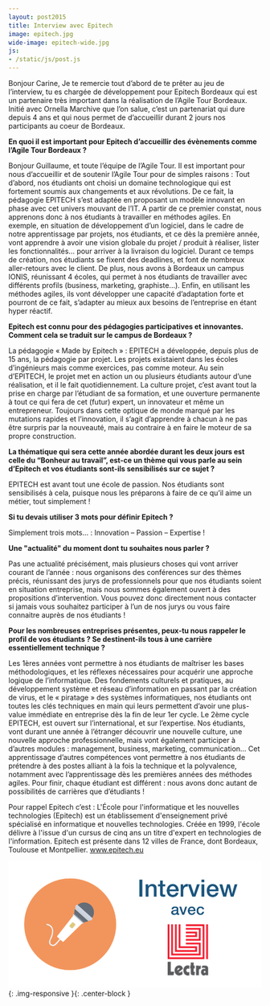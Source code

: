 ```yaml
---
layout: post2015
title: Interview avec Epitech
image: epitech.jpg
wide-image: epitech-wide.jpg
js:
- /static/js/post.js
---
```

Bonjour Carine, 
Je te remercie tout d’abord de te prêter au jeu de l’interview, tu es chargée de développement pour Epitech Bordeaux qui est un partenaire très important dans la réalisation de l’Agile Tour Bordeaux. Initié avec Ornella Marchive que l’on salue, c’est un partenariat qui dure depuis 4 ans et qui nous permet de d’accueillir durant 2 jours nos participants au coeur de Bordeaux.<!--more-->

**En quoi il est important pour Epitech d’accueillir des évènements comme l’Agile Tour Bordeaux ?**

Bonjour Guillaume, et toute l’équipe de l’Agile Tour.
Il est important pour nous d’accueillir et de soutenir l’Agile Tour pour de simples raisons :
Tout d’abord, nos étudiants ont choisi un domaine technologique qui est fortement soumis aux changements et aux révolutions. De ce fait, la pédagogie EPITECH s’est adaptée en proposant un modèle innovant en phase avec cet univers mouvant de l’IT. A partir de ce premier constat, nous apprenons donc à nos étudiants à travailler en méthodes agiles. En exemple, en situation de développement d’un logiciel, dans le cadre de notre apprentissage par projets, nos étudiants, et ce dès la première année, vont apprendre à avoir une vision globale du projet / produit à réaliser, lister les fonctionnalités… pour arriver à la livraison du logiciel. Durant ce temps de création, nos étudiants se fixent des deadlines, et font de nombreux aller-retours avec le client. De plus, nous avons à Bordeaux un campus IONIS, réunissant 4 écoles, qui permet à nos étudiants de travailler avec différents profils (business, marketing, graphiste…).
Enfin, en utilisant les méthodes agiles, ils vont développer une capacité d’adaptation forte et pourront de ce fait, s’adapter au mieux aux besoins de l’entreprise en étant hyper réactif.

**Epitech est connu pour des pédagogies participatives et innovantes. Comment cela se traduit sur le campus de Bordeaux ?**

La pédagogie « Made by Epitech » : EPITECH a développée, depuis plus de 15 ans, la pédagogie par projet. Les projets existaient dans les écoles d’ingénieurs mais comme exercices, pas comme moteur.
Au sein d’EPITECH, le projet met en action un ou plusieurs étudiants autour d’une réalisation, et il le fait quotidiennement.
La culture projet, c’est avant tout la prise en charge par l’étudiant de sa formation, et une ouverture permanente à tout ce qui fera de cet (futur) expert, un innovateur et même un entrepreneur. Toujours dans cette optique de monde marqué par les mutations rapides et l’innovation, il s’agit d’apprendre à chacun à ne pas être surpris par la nouveauté, mais au contraire à en faire le moteur de sa propre construction.

**La thématique qui sera cette année abordée durant les deux jours est celle du “Bonheur au travail”, est-ce un thème qui vous parle au sein d’Epitech et vos étudiants sont-ils sensibilisés sur ce sujet ?**

EPITECH est avant tout une école de passion. Nos étudiants sont sensibilisés à cela, puisque nous les préparons à faire de ce qu’il aime un métier, tout simplement ! 

**Si tu devais utiliser 3 mots pour définir Epitech ?**

Simplement trois mots… : Innovation – Passion – Expertise ! 

**Une "actualité" du moment dont tu souhaites nous parler ?**

Pas une actualité précisément, mais plusieurs choses qui vont arriver courant de l’année : nous organisons des conférences sur des thèmes précis, réunissant des jurys de professionnels pour que nos étudiants soient en situation entreprise, mais nous sommes également ouvert à des propositions d’intervention. Vous pouvez donc directement nous contacter si jamais vous souhaitez participer à l’un de nos jurys ou vous faire connaitre auprès de nos étudiants !

**Pour les nombreuses entreprises présentes, peux-tu nous rappeler le profil de vos étudiants ? Se destinent-ils tous à une carrière essentiellement technique ?**

Les 1ères années vont permettre à nos étudiants de maîtriser les bases méthodologiques, et les réflexes nécessaires pour acquérir une approche logique de l’informatique. Des fondements culturels et pratiques, au développement système et réseau d’information en passant par la création de virus, et le « piratage » des systèmes informatiques, nos étudiants ont toutes les clés techniques en main qui leurs permettent d’avoir une plus-value immédiate en entreprise dès la fin de leur 1er cycle.
Le 2ème cycle EPITECH, est ouvert sur l’international, et sur l’expertise. Nos étudiants, vont durant une année à l’étranger découvrir une nouvelle culture, une nouvelle approche professionnelle, mais vont également participer à d’autres modules : management, business, marketing, communication…
Cet apprentissage d’autres compétences vont permettre à nos étudiants de prétendre à des postes alliant à la fois la technique et la polyvalence, notamment avec l’apprentissage dès les premières années des méthodes agiles.
Pour finir, chaque étudiant est différent : nous avons donc autant de possibilités de carrières que d’étudiants ! 

Pour rappel Epitech c’est : 
L'École pour l'informatique et les nouvelles technologies (Epitech) est un établissement d'enseignement privé spécialisé en informatique et nouvelles technologies. Créée en 1999, l'école délivre à l'issue d'un cursus de cinq ans un titre d'expert en technologies de l'information. Epitech est présente dans 12 villes de France, dont Bordeaux, Toulouse et Montpellier. 
www.epitech.eu

![Alt text](/static/img/blog/lectra-wide.jpg){: .img-responsive }{: .center-block }
